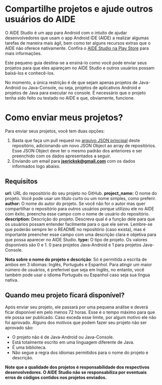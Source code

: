 # Compartilhe projetos e ajude outros usuários do AIDE

O AIDE Studio é um app para Android com o intuito de ajudar desenvolvedores que usam o app Android IDE (AIDE) a realizar algumas tarefas de maneira mais ágil, bem como ter alguns recursos extras que o AIDE não oferece nativamente.
Confira o [AIDE Studio na Play Store](https://play.google.com/store/apps/details?id=com.kproject.aidestudio) para mais informações.

Este pequeno guia destina-se a ensiná-lo como você pode enviar seus projetos para que eles apareçam no AIDE Studio e outros usuários possam baixá-los e conhecê-los.

No momento, a única restrição é de que sejam apenas projetos de Java-Android ou Java-Console, ou seja, projetos de aplicativos Android e projetos de Java para executar no console. É necessário que o projeto tenha sido feito ou testado no AIDE e que, obviamente, funcione.

# Como enviar meus projetos?
Para enviar seus projetos, você tem duas opções:
1. Basta que faça um pull request no [arquivo JSON principal](https://github.com/) deste repositório, adicionando um novo JSON Object ao array de repositórios. Esse JSON Object deve ter o mesmo padrão dos anteriores e ser preenchido com os dados apresentados a seguir.
2. Enviando um email para **jsericksk@gmail.com** com os dados informados logo abaixo.

## Requisitos
**url:** URL do repositório do seu projeto no GitHub.
**project_name:** O nome do projeto. Você pode usar um título curto ou um nome simples, como preferir.
**author:** O nome do autor do projeto. Se você não for o autor mas quer compartilhar o repositório para outros usuários porque utilizou ele no AIDE com êxito, preencha esse campo com o nome de usuário do repositório.
**description:** Descrição do projeto. Descreva qual é a função dele para que os usuários possam entender facilmente para o que ele serve. Lembre-se que poderão sempre ler o README no repositório (caso exista), mas é importante preencher esse campo com uma descrição clara e objetiva para que possa aparecer no AIDE Studio.
**type:** O tipo de projeto. Os valores disponíveis são 0 e 1. 0 para projetos Java-Android e 1 para projetos Java-Console.

**Nota sobre o nome do projeto e descrição**: Só é permitida a escrita de ambos em 3 idiomas: Inglês, Português e Espanhol. Para atingir um maior número de usuários, é preferível que seja em Inglês, no entanto, você também pode usar o idioma Português ou Espanhol caso seja sua língua nativa.

## Quando meu projeto ficará disponível?
Após enviar seu projeto, ele passará por uma pequena análise e deverá ficar disponível em pelo menos 72 horas. Esse é o tempo máximo para que ele possa ser publicado. Caso exceda esse limite, por algum motivo ele não foi aprovado. Alguns dos motivos que podem fazer seu projeto não ser aprovado são:
- O projeto não é de Java-Android ou Java-Console.
- Está totalmente escrito em uma linguagem diferente de Java.
- É uma biblioteca.
- Não segue a regra dos idiomas permitidos para o nome do projeto e descrição.

**Note que a qualidade dos projetos é responsabilidade dos respectivos desenvolvedores. O AIDE Studio não se responsabiliza por eventuais erros de códigos contidos nos projetos enviados.**
